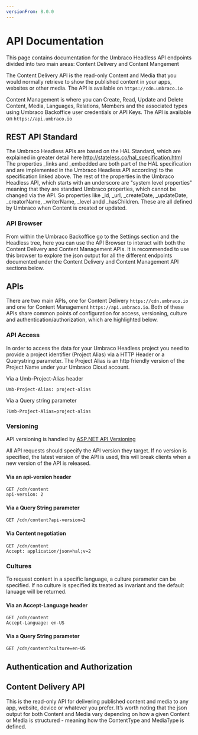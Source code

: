 ```yaml
---
versionFrom: 8.0.0
---
```


# API Documentation

This page contains documentation for the Umbraco Headless API endpoints divided into two main areas: Content Delivery and Content Mangement

The Content Delivery API is the read-only Content and Media that you would normally retrieve to show the published content in your apps, websites or other media. The API is available on `https://cdn.umbraco.io`

Content Management is where you can Create, Read, Update and Delete Content, Media, Languages, Relations, Members and the associated types using Umbraco Backoffice user credentials or API Keys. The API is available on `https://api.umbraco.io`

## REST API Standard

The Umbraco Headless APIs are based on the HAL Standard, which are explained in greater detail here http://stateless.co/hal_specification.html 
The properties _links and _embedded are both part of the HAL specification and are implemented in the Umbraco Headless API accordingl to the specification linked above.
The rest of the properties in the Umbraco Headless API, which starts with an underscore are "system level properties" meaning that they are standard Umbraco properties, which cannot be changed via the API. So properties like _id, _url, _createDate, _updateDate, _creatorName, _writerName, _level andd _hasChildren. These are all defined by Umbraco when Content is created or updated.

### API Browser

From within the Umbraco Backoffice go to the Settings section and the Headless tree, here you can use the API Browser to interact with both the Content Delivery and Content Management APIs. It is recommended to use this browser to explore the json output for all the different endpoints documented under the Content Delivery and Content Management API sections below.

## APIs

There are two main APIs, one for Content Delivery `https://cdn.umbraco.io` and one for Content Management `https://api.umbraco.io`. Both of these APIs share common points of configuration for access, versioning, culture and authentication/authorization, which are highlighted below.

### API Access

In order to access the data for your Umbraco Headless project you need to provide a project identifier (Project Alias) via a HTTP Header or a Querystring parameter.
The Project Alias is an http friendly version of the Project Name under your Umbraco Cloud account.

Via a Umb-Project-Alias header
```http
Umb-Project-Alias: project-alias
```

Via a Query string parameter
```http
?Umb-Project-Alias=project-alias
```

### Versioning

API versioning is handled by [ASP.NET API Versioning](https://github.com/microsoft/aspnet-api-versioning)

All API requests should specify the API version they target. If no version is specified, the latest version of the API is used, this will break clients when a new version of the API is released.

#### Via an api-version header

```http
GET /cdn/content
api-version: 2
```

#### Via a Query String parameter

```http
GET /cdn/content?api-version=2
```

#### Via Content negotiation

```http
GET /cdn/content
Accept: application/json+hal;v=2
```

### Cultures

To request content in a specific language, a culture parameter can be specified.
If no culture is specified its treated as invariant and the default lanuage will be returned.

#### Via an Accept-Language header

```http
GET /cdn/content
Accept-Language: en-US
```

#### Via a Query String parameter

```http
GET /cdn/content?culture=en-US
```

## Authentication and Authorization


## Content Delivery API

This is the read-only API for delivering published content and media to any app, website, device or whatever you prefer.
It’s worth noting that the json output for both Content and Media vary depending on how a given Content or Media is structured - meaning how the ContentType and MediaType is defined.

